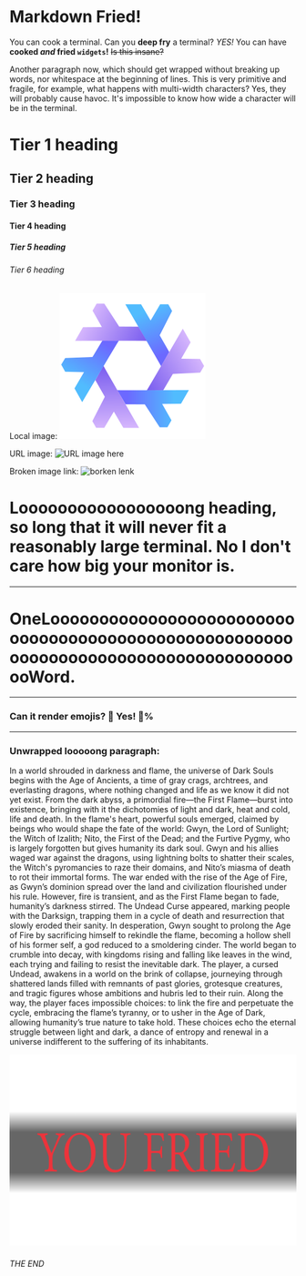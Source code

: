 # Markdown Fried!

You can cook a terminal. Can you **deep fry** a terminal?
*YES!* You can have **cooked *and* fried `widgets`!**
~~Is this insane?~~

Another paragraph now, which should get wrapped without breaking up words, nor whitespace at the beginning of lines. This is very primitive and fragile, for example, what happens with multi-width characters? Yes, they will probably cause havoc. It's impossible to know how wide a character will be in the terminal.

# Tier 1 heading

## Tier 2 heading

### Tier 3 heading

#### Tier 4 heading

##### Tier 5 heading

###### Tier 6 heading

Local image:
![image here](./NixOS.png)

URL image:
![URL image here](https://picsum.photos/300/200)

Broken image link:
![borken lenk](https://example.com/404)

# Looooooooooooooooong heading, so long that it will never fit a reasonably large terminal. No I don't care how big your monitor is.

---

# OneLoooooooooooooooooooooooooooooooooooooooooooooooooooooooooooooooooooooooooooooooooooooWord.

---

### Can it render emojis? 🤣 Yes! 💯%

---

### Unwrapped looooong paragraph:

In a world shrouded in darkness and flame, the universe of Dark Souls begins with the Age of Ancients, a time of gray crags, archtrees, and everlasting dragons, where nothing changed and life as we know it did not yet exist. From the dark abyss, a primordial fire—the First Flame—burst into existence, bringing with it the dichotomies of light and dark, heat and cold, life and death. In the flame's heart, powerful souls emerged, claimed by beings who would shape the fate of the world: Gwyn, the Lord of Sunlight; the Witch of Izalith; Nito, the First of the Dead; and the Furtive Pygmy, who is largely forgotten but gives humanity its dark soul. Gwyn and his allies waged war against the dragons, using lightning bolts to shatter their scales, the Witch's pyromancies to raze their domains, and Nito’s miasma of death to rot their immortal forms. The war ended with the rise of the Age of Fire, as Gwyn’s dominion spread over the land and civilization flourished under his rule. However, fire is transient, and as the First Flame began to fade, humanity’s darkness stirred. The Undead Curse appeared, marking people with the Darksign, trapping them in a cycle of death and resurrection that slowly eroded their sanity. In desperation, Gwyn sought to prolong the Age of Fire by sacrificing himself to rekindle the flame, becoming a hollow shell of his former self, a god reduced to a smoldering cinder. The world began to crumble into decay, with kingdoms rising and falling like leaves in the wind, each trying and failing to resist the inevitable dark. The player, a cursed Undead, awakens in a world on the brink of collapse, journeying through shattered lands filled with remnants of past glories, grotesque creatures, and tragic figures whose ambitions and hubris led to their ruin. Along the way, the player faces impossible choices: to link the fire and perpetuate the cycle, embracing the flame’s tyranny, or to usher in the Age of Dark, allowing humanity’s true nature to take hold. These choices echo the eternal struggle between light and dark, a dance of entropy and renewal in a universe indifferent to the suffering of its inhabitants.

![YOU FRIED](./you_fried.png)

###### THE END
